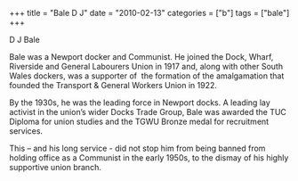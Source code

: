 +++
title = "Bale D J"
date = "2010-02-13"
categories = ["b"]
tags = ["bale"]
+++

D J Bale

Bale was a Newport docker and Communist. He joined the Dock, Wharf, Riverside and General Labourers Union in 1917 and, along with other South Wales dockers, was a supporter of  the formation of the amalgamation that founded the Transport & General Workers Union in 1922.  

By the 1930s, he was the leading force in Newport docks. A leading lay activist in the union’s wider Docks Trade Group, Bale was awarded the TUC Diploma for union studies and the TGWU Bronze medal for recruitment services.

This – and his long service - did not stop him from being banned from holding office as a Communist in the early 1950s, to the dismay of his highly supportive union branch.
